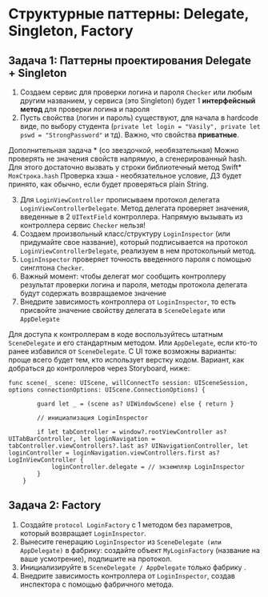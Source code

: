 # Структурные паттерны: Delegate, Singleton, Factory

## Задача 1: Паттерны проектирования Delegate + Singleton

1. Создаем сервис для проверки логина и пароля `Checker` или любым другим названием, у сервиса (это Singleton) будет 1 __интерфейсный метод__ для проверки логина и пароля 
2. Пусть свойства (логин и пароль) существуют, для начала в hardcode виде, по выбору студента (`private let login = "Vasily", private let pswd = "StrongPassword"` и тд). Важно, что свойства __приватные__. 
 
Дополнительная задача * (со звездочкой, необязательная) 
Можно проверять не значения свойств напрямую, а сгенерированный hash. Для этого достаточно вызвать у строки библиотечный метод Swift* `МояСтрока.hash` Проверка хэша - необязательное условие, ДЗ будет принято, как обычно, если будет проверяться plain String. 

3. Для `LoginViewController` прописываем протокол делегата `LoginViewControllerDelegate`. Метод делегата проверяет значения, введенные в 2 `UITextField` контроллера. Напрямую вызывать из контроллера сервис `Checker` нельзя! 
4. Создаем произвольный класс/структуру `LoginInspector` (или придумайте свое название), который подписывается на протокол `LoginViewControllerDelegate`, реализуем в нем протокольный метод. 
5. `LoginInspector` проверяет точность введенного пароля с помощью синглтона `Checker`. 
6. Важный момент: чтобы делегат мог сообщить контроллеру результат проверки логина и пароля, методы протокола делегата будут содержать возвращаемое значение
7. Внедрите зависимость контроллера от `LoginInspector`, то есть присвойте значение свойству делегата в `SceneDelegate` или `AppDelegate`

Для доступа к контроллерам в коде воспользуйтесь штатным `SceneDelegate` и его стандартным методом. Или `AppDelegate`, если кто-то ранее избавился от `SceneDelegate`. С UI тоже возможны варианты: проще всего будет тем, кто использует верстку кодом. Вариант, как добраться до контроллеров через Storyboard, ниже: 

```
func scene(_ scene: UIScene, willConnectTo session: UISceneSession, options connectionOptions: UIScene.ConnectionOptions) {
        
        guard let _ = (scene as? UIWindowScene) else { return }
        
        // инициализация LoginInspector
        
        if let tabController = window?.rootViewController as? UITabBarController, let loginNavigation = tabController.viewControllers?.last as? UINavigationController, let loginController = loginNavigation.viewControllers.first as? LogInViewController {
            loginController.delegate = // экземпляр LoginInspector
        }
    }
```

## Задача 2: Factory

1. Создайте `protocol LoginFactory` с 1 методом без параметров, который возвращает `LoginInspector`.
2. Вынесите генерацию `LoginInspector` из `SceneDelegate (или AppDelegate)` в фабрику: создайте объект `MyLoginFactory` (название на ваше усмотрение), подпишите на протокол.
3. Инициализируйте в `SceneDelegate / AppDelegate` только фабрику .
4. Внедрите зависимость контроллера от `LoginInspector`, создав инспектора с помощью фабричного метода.
